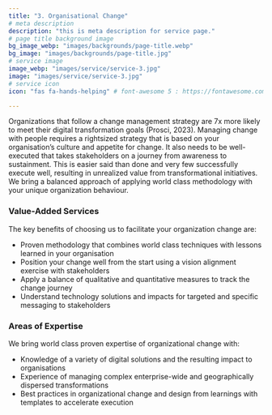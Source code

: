```yaml
---
title: "3. Organisational Change"
# meta description
description: "this is meta description for service page."
# page title background image
bg_image_webp: "images/backgrounds/page-title.webp"
bg_image: "images/backgrounds/page-title.jpg"
# service image
image_webp: "images/service/service-3.jpg"
image: "images/service/service-3.jpg"
# service icon
icon: "fas fa-hands-helping" # font-awesome 5 : https://fontawesome.com/icons/

---
```


Organizations that follow a change management strategy are 7x more likely to meet their digital transformation goals (Prosci, 2023). Managing change with people requires a rightsized strategy that is based on your organisation’s culture and appetite for change. It also needs to be well-executed that takes stakeholders on a journey from awareness to sustainment. This is easier said than done and very few successfully execute well, resulting in unrealized value from transformational initiatives. We bring a balanced approach of applying world class methodology with your unique organization behaviour.

### Value-Added Services

The key benefits of choosing us to facilitate your organization change are:
-	Proven methodology that combines world class techniques with lessons learned in your organisation
-	Position your change well from the start using a vision alignment exercise with stakeholders
-	Apply a balance of qualitative and quantitative measures to track the change journey
-	Understand technology solutions and impacts for targeted and specific messaging to stakeholders

### Areas of Expertise

We bring world class proven expertise of organizational change with:
-	Knowledge of a variety of digital solutions and the resulting impact to organisations
-	Experience of managing complex enterprise-wide and geographically dispersed transformations
-	Best practices in organizational change and design from learnings with templates to accelerate execution

